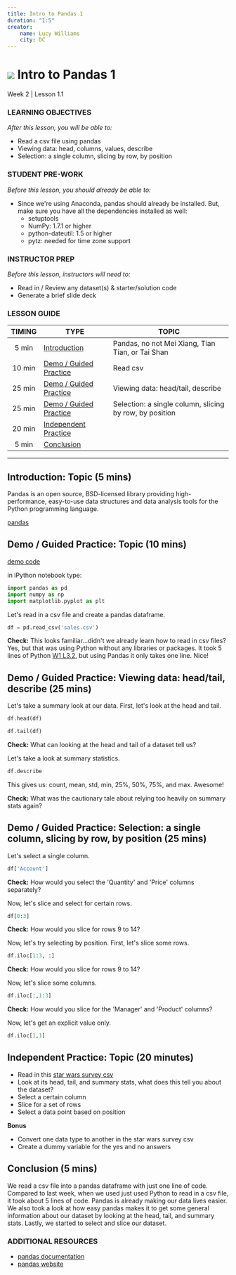 ```yaml
---
title: Intro to Pandas 1
duration: "1:5"
creator:
    name: Lucy Williams
    city: DC
---
```


# ![](https://ga-dash.s3.amazonaws.com/production/assets/logo-9f88ae6c9c3871690e33280fcf557f33.png) Intro to Pandas 1
Week 2 | Lesson 1.1

### LEARNING OBJECTIVES
*After this lesson, you will be able to:*
- Read a csv file using pandas
- Viewing data: head, columns, values, describe
- Selection: a single column, slicing by row, by position


### STUDENT PRE-WORK
*Before this lesson, you should already be able to:*
- Since we're using Anaconda, pandas should already be installed. But, 
make sure you have all the dependencies installed as well: 
    - setuptools
    - NumPy: 1.7.1 or higher
    - python-dateutil: 1.5 or higher
    - pytz: needed for time zone support

### INSTRUCTOR PREP
*Before this lesson, instructors will need to:*
- Read in / Review any dataset(s) & starter/solution code
- Generate a brief slide deck


### LESSON GUIDE
| TIMING  | TYPE  | TOPIC  |
|:-:|---|---|
| 5 min  | [Introduction](#introduction)   | Pandas, no not Mei Xiang, Tian Tian, or Tai Shan  |
| 10 min  | [Demo / Guided Practice](#demo)  | Read csv  |
| 25 min  | [Demo / Guided Practice](#demo)  | Viewing data: head/tail, describe |
| 25 min  | [Demo / Guided Practice](#demo)  | Selection: a single column, slicing by row, by position |
| 20 min  | [Independent Practice](#ind-practice)  |   |
| 5 min  | [Conclusion](#conclusion)  |   |

---

<a name="Pandas"></a>
## Introduction: Topic (5 mins)

Pandas is an open source, BSD-licensed library providing high-performance, easy-to-use data 
structures and data analysis tools for the Python programming language. 

[pandas](http://pandas.pydata.org/)



<a name="Read csv"></a>
## Demo / Guided Practice: Topic (10 mins)

[demo code](https://github.com/generalassembly-studio/dsi-course-materials/blob/W2-L1.1/curriculum/04-lessons/week-02/1.1-lesson/code/Demo%20Code%20-%20W2%20L1.1%20Intro%20to%20Pandas%201.ipynb)

in iPython notebook type: 
```python
import pandas as pd
import numpy as np
import matplotlib.pyplot as plt
```

Let's read in a csv file and create a pandas dataframe. 

```python
df = pd.read_csv('sales.csv')
```

**Check:** This looks familiar...didn't we already learn how to read in csv files? 
Yes, but that was using Python without any libraries or packages. It took 5 lines of 
Python [W1 L3.2](https://github.com/generalassembly-studio/dsi-course-materials/blob/master/curriculum/04-lessons/week-01/3.2-lesson/code/Demo%20Code%20-%20Week%201%20Lesson%203.2%20-%20iPython%20Notebooks%2C%20Data%20Values%2C%20CSV%20Library.ipynb), but using Pandas it only takes one line. Nice!



<a name="Viewing data: head/tail, describe"></a>
## Demo / Guided Practice: Viewing data: head/tail, describe (25 mins)

Let's take a summary look at our data. First, let's look at the head and tail. 
```python
df.head(df)
```

```python
df.tail(df)
```

**Check:** What can looking at the head and tail of a dataset tell us? 


Let's take a look at summary statistics.
```python
df.describe
```

This gives us: count, mean, std, min, 25%, 50%, 75%, and max. Awesome!

**Check:** What was the cautionary tale about relying too heavily on summary stats again?



<a name="Selection: a single column, slicing by row, by position"></a>
## Demo / Guided Practice: Selection: a single column, slicing by row, by position (25 mins)

Let's select a single column. 
```python
df['Account']
```
**Check:** How would you select the 'Quantity' and 'Price' columns separately?


Now, let's slice and select for certain rows. 
```python
df[0:3]
```
**Check:** How would you slice for rows 9 to 14? 


Now, let's try selecting by position. First, let's slice some rows. 
```Python
df.iloc[1:3, :]
```
**Check:** How would you slice for rows 9 to 14? 


Now, let's slice some columns. 
```Python
df.iloc[:,1:3]
```
**Check:** How would you slice for the 'Manager' and 'Product' columns? 


Now, let's get an explicit value only. 
```Python
df.iloc[1,1]
```



<a name="ind-practice"></a>
## Independent Practice: Topic (20 minutes)
- Read in this [star wars survey csv](https://github.com/fivethirtyeight/data/blob/master/star-wars-survey/StarWars.csv)
- Look at its head, tail, and summary stats, what does this tell you about the dataset? 
- Select a certain column
- Slice for a set of rows
- Select a data point based on position


**Bonus** 
- Convert one data type to another in the star wars survey csv
- Create a dummy variable for the yes and no answers


<a name="conclusion"></a>
## Conclusion (5 mins)
We read a csv file into a pandas dataframe with just one line of code. Compared to last week, when 
we used just used Python to read in a csv file, it took about 5 lines of code. Pandas is already making 
our data lives easier. We also took a look at how easy pandas makes it to get some general information 
about our dataset by looking at the head, tail, and summary stats. Lastly, we started to select and 
slice our dataset. 


### ADDITIONAL RESOURCES

- [pandas documentation](http://pandas.pydata.org/pandas-docs/stable/pandas.pdf)
- [pandas website](http://pandas.pydata.org/)

